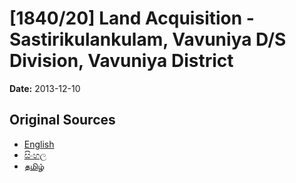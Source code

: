 # [1840/20] Land Acquisition - Sastirikulankulam, Vavuniya D/S Division, Vavuniya District

**Date:** 2013-12-10

## Original Sources

- [English](https://documents.gov.lk/view/extra-gazettes/2013/12/1840-20_E.pdf)
- [සිංහල](https://documents.gov.lk/view/extra-gazettes/2013/12/1840-20_S.pdf)
- [தமிழ்](https://documents.gov.lk/view/extra-gazettes/2013/12/1840-20_T.pdf)
